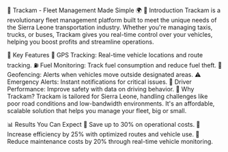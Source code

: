 🚚 Trackam - Fleet Management Made Simple 🌍
📖 Introduction
Trackam is a revolutionary fleet management platform built to meet the unique needs of the Sierra Leone transportation industry. Whether you're managing taxis, trucks, or buses, Trackam gives you real-time control over your vehicles, helping you boost profits and streamline operations.

🚗 Key Features
📍 GPS Tracking: Real-time vehicle locations and route tracking.
⛽ Fuel Monitoring: Track fuel consumption and reduce fuel theft.
📏 Geofencing: Alerts when vehicles move outside designated areas.
⚠️ Emergency Alerts: Instant notifications for critical issues.
🛑 Driver Performance: Improve safety with data on driving behavior.
🎯 Why Trackam?
Trackam is tailored for Sierra Leone, handling challenges like poor road conditions and low-bandwidth environments. It's an affordable, scalable solution that helps you manage your fleet, big or small.

📊 Results You Can Expect
💸 Save up to 30% on operational costs.
🚚 Increase efficiency by 25% with optimized routes and vehicle use.
🔧 Reduce maintenance costs by 20% through real-time vehicle monitoring.
